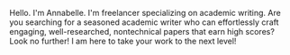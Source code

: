 Hello. I'm Annabelle. I'm freelancer specializing on academic writing.
Are you searching for a seasoned academic writer who can effortlessly craft engaging, well-researched, nontechnical papers that earn high scores? Look no further!
I am here to take your work to the next level!                            
